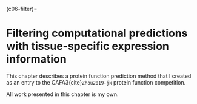 (c06-filter)=
# Filtering computational predictions with tissue-specific expression information

This chapter describes a protein function prediction method that I created as an entry to the CAFA3{cite}`Zhou2019-jk` protein function competition. 

All work presented in this chapter is my own. 

[//]: # (TODO: Explain the structure of this chapter here)

